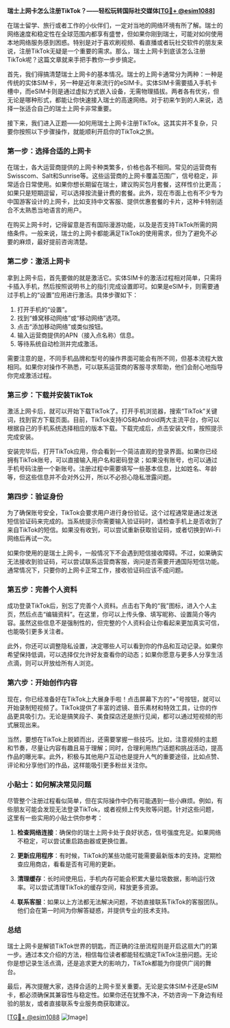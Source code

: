**瑞士上网卡怎么注册TikTok？——轻松玩转国际社交媒体[[TG💪+ @esim1088](https://t.me/s/esim1088)]**

在瑞士留学、旅行或者工作的小伙伴们，一定对当地的网络环境有所了解。瑞士的网络速度和稳定性在全球范围内都享有盛誉，但如果你刚到瑞士，可能对如何使用本地网络服务感到困惑。特别是对于喜欢刷视频、看直播或者玩社交软件的朋友来说，注册TikTok无疑是一个重要的需求。那么，瑞士上网卡到底该怎么注册TikTok呢？这篇文章就来手把手教你一步步搞定。

首先，我们得搞清楚瑞士上网卡的基本情况。瑞士的上网卡通常分为两种：一种是传统的实体SIM卡，另一种是近年来流行的eSIM卡。实体SIM卡需要插入手机卡槽中，而eSIM卡则是通过虚拟方式嵌入设备，无需物理插拔。两者各有优劣，但无论是哪种形式，都能让你快速接入瑞士的高速网络。对于初来乍到的人来说，选择一张适合自己的瑞士上网卡非常重要。

接下来，我们进入正题——如何用瑞士上网卡注册TikTok。这其实并不复杂，只要你按照以下步骤操作，就能顺利开启你的TikTok之旅。

### 第一步：选择合适的上网卡

在瑞士，各大运营商提供的上网卡种类繁多，价格也各不相同。常见的运营商有Swisscom、Salt和Sunrise等。这些运营商的上网卡覆盖范围广，信号稳定，非常适合日常使用。如果你想长期留在瑞士，建议购买包月套餐，这样性价比更高；如果只是短期逗留，可以选择按流量计费的套餐。此外，现在市面上也有不少专为中国游客设计的上网卡，比如支持中文客服、提供优惠套餐的卡片，这种卡特别适合不太熟悉当地语言的用户。

在购买上网卡时，记得留意是否有国际漫游功能，以及是否支持TikTok所需的网络条件。一般来说，瑞士的上网卡都能满足TikTok的使用需求，但为了避免不必要的麻烦，最好提前咨询清楚。

### 第二步：激活上网卡

拿到上网卡后，首先要做的就是激活它。实体SIM卡的激活过程相对简单，只需将卡插入手机，然后按照说明书上的指引完成设置即可。如果是eSIM卡，则需要通过手机上的“设置”应用进行激活。具体步骤如下：

1. 打开手机的“设置”。
2. 找到“蜂窝移动网络”或“移动网络”选项。
3. 点击“添加移动网络”或类似按钮。
4. 输入运营商提供的APN（接入点名称）信息。
5. 等待系统自动检测并完成激活。

需要注意的是，不同手机品牌和型号的操作界面可能会有所不同，但基本流程大致相同。如果你对操作不熟悉，可以联系运营商的客服寻求帮助，他们会耐心地指导你完成激活过程。

### 第三步：下载并安装TikTok

激活上网卡后，就可以开始下载TikTok了。打开手机浏览器，搜索“TikTok”关键词，找到官方下载页面。目前，TikTok支持iOS和Android两大主流平台，你可以根据自己的手机系统选择相应的版本下载。下载完成后，点击安装文件，按照提示完成安装。

安装完毕后，打开TikTok应用，你会看到一个简洁直观的登录界面。如果你已经拥有TikTok账号，可以直接输入用户名和密码登录；如果没有账号，也可以通过手机号码注册一个新账号。注册过程中需要填写一些基本信息，比如姓名、年龄等，但这些信息并不会对外公开，所以不必担心隐私泄露问题。

### 第四步：验证身份

为了确保账号安全，TikTok会要求用户进行身份验证。这个过程通常是通过发送短信验证码来完成的。当系统提示你需要输入验证码时，请检查手机上是否收到了来自TikTok的短信。如果没有收到，可以尝试重新获取验证码，或者切换到Wi-Fi网络后再试一次。

如果你使用的是瑞士上网卡，一般情况下不会遇到短信接收障碍。不过，如果确实无法接收到验证码，可以尝试联系运营商客服，询问是否需要开通国际短信功能。通常情况下，只要你的上网卡正常工作，接收验证码应该不成问题。

### 第五步：完善个人资料

成功登录TikTok后，别忘了完善个人资料。点击右下角的“我”图标，进入个人主页，然后点击“编辑资料”。在这里，你可以上传头像、填写昵称、设置简介等内容。虽然这些信息不是强制性的，但完整的个人资料会让你看起来更加真实可信，也能吸引更多关注者。

此外，你还可以调整隐私设置，决定哪些人可以看到你的作品和互动记录。如果你希望保持低调，可以选择仅允许好友查看你的动态；如果你愿意与更多人分享生活点滴，则可以开放给所有人浏览。

### 第六步：开始创作内容

现在，你已经准备好在TikTok上大展身手啦！点击屏幕下方的“+”号按钮，就可以开始录制短视频了。TikTok提供了丰富的滤镜、音乐素材和特效工具，让你的作品更具吸引力。无论是搞笑段子、美食探店还是旅行见闻，都可以通过短视频的形式展现出来。

当然，要想在TikTok上脱颖而出，还需要掌握一些技巧。比如，注意视频的主题和节奏，尽量让内容有趣且易于理解；同时，合理利用热门话题和挑战活动，提高作品的曝光率。此外，积极与其他用户互动也是提升人气的重要途径，比如点赞、评论和分享他们的作品，这样能吸引更多粉丝关注你。

### 小贴士：如何解决常见问题

尽管整个注册过程看似简单，但在实际操作中仍有可能遇到一些小麻烦。例如，有些朋友可能会发现无法登录TikTok，或者视频上传失败等问题。针对这些问题，这里有一些实用的小贴士供你参考：

1. **检查网络连接**：确保你的瑞士上网卡处于良好状态，信号强度充足。如果网络不稳定，可以尝试重启路由器或更换位置。
   
2. **更新应用程序**：有时候，TikTok的某些功能可能需要最新版本的支持。定期检查应用商店，看看是否有可用的更新。

3. **清理缓存**：长时间使用后，手机内存可能会积累大量垃圾数据，影响运行效率。可以尝试清理TikTok的缓存空间，释放更多资源。

4. **联系客服**：如果以上方法都无法解决问题，不妨直接联系TikTok的客服团队。他们会在第一时间为你解答疑惑，并提供专业的技术支持。

### 总结

瑞士上网卡是解锁TikTok世界的钥匙，而正确的注册流程则是开启这扇大门的第一步。通过本文介绍的方法，相信每位读者都能轻松搞定TikTok注册问题。无论你是想记录生活点滴，还是追求更大的影响力，TikTok都能为你提供广阔的舞台。

最后，再次提醒大家，选择合适的上网卡至关重要。无论是实体SIM卡还是eSIM卡，都必须确保其兼容性与稳定性。如果你还在犹豫不决，不妨咨询一下身边有经验的朋友，或者直接联系专业服务商获取建议。

[[TG💪+ @esim1088](https://t.me/s/esim1088) ![Image](https://i.postimg.cc/4NQfJmqS/Snipaste-2025-05-13-00-14-12.png)]